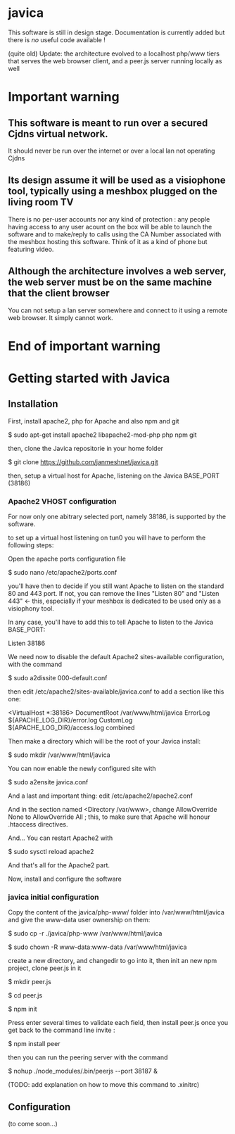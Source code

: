 # javica
This software is still in design stage. Documentation is currently added but there is *no* useful code available !

(quite old) Update: the architecture evolved to a localhost php/www tiers that serves the web browser client, and a peer.js server running locally as well





# Important warning
## This software is meant to run over a secured Cjdns virtual network. 
It should never be run over the internet or over a local lan not operating Cjdns
## Its design assume it will be used as a visiophone tool, typically using a meshbox plugged on the living room TV
There is no per-user accounts nor any kind of protection : any people having access to any user acount on the box will be able to launch the software and to make/reply to calls using the CA Number associated with the meshbox hosting this software. 
Think of it as a kind of phone but featuring video. 
## Although the architecture involves a web server, the web server must be on the same machine that the client browser
You can not setup a lan server somewhere and connect to it using a remote web browser. It simply cannot work. 
# End of important warning
          
# Getting started with Javica          
          
## Installation 

First, install apache2, php for Apache and also npm and git

$ sudo apt-get install apache2 libapache2-mod-php php npm git

then, clone the Javica repositorie in your home folder

$ git clone https://github.com/janmeshnet/javica.git

then, setup a virtual host for Apache, listening on the Javica BASE_PORT (38186)

### Apache2 VHOST configuration

For now only one abitrary selected port, namely 38186, is supported by the software. 

to set up a virtual host listening on tun0 you will have to perform the following steps: 

Open the apache ports configuration file

$ sudo nano /etc/apache2/ports.conf

you'll have then to decide if you still want Apache to listen on the standard 80 and 443 port. If not, you can remove the lines "Listen 80" and "Listen 443" <- this, especially if your meshbox is dedicated to be used only as a visiophony tool. 

In any case, you'll have to add this to tell Apache to listen to the Javica BASE_PORT:


 Listen 38186
 
 
We need now to disable the default Apache2 sites-available configuration, with the command

$ sudo a2dissite 000-default.conf 
 
then edit /etc/apache2/sites-available/javica.conf to add a section like this one: 
 
<VirtualHost *:38186>
		DocumentRoot /var/www/html/javica
        ErrorLog ${APACHE_LOG_DIR}/error.log
        CustomLog ${APACHE_LOG_DIR}/access.log combined
</VirtualHost>

Then make a directory which will be the root of your Javica install: 

$ sudo mkdir /var/www/html/javica 

You can now enable the newly configured site with

$ sudo a2ensite javica.conf

And a last and important thing: edit /etc/apache2/apache2.conf

And in the section named <Directory /var/www>, change AllowOverride None to AllowOverride All ; this, to make sure that Apache will honour .htaccess directives. 


And... You can restart Apache2 with 

$ sudo sysctl reload apache2

And that's all for the Apache2 part. 


Now, install and configure the software

### javica initial configuration

 
Copy the content of the javica/php-www/ folder into /var/www/html/javica and give the www-data user ownership on them: 

$ sudo cp -r ./javica/php-www /var/www/html/javica

$ sudo chown -R www-data:www-data /var/www/html/javica

create a new directory, and changedir to go into it, then init an new npm project, clone peer.js in it

$ mkdir peer.js

$ cd peer.js

$ npm init

Press enter several times to validate each field, then install peer.js once you get back to the command line invite : 

$ npm install peer

then you can run the peering server with the command

$ nohup ./node_modules/.bin/peerjs --port 38187 &

(TODO: add explanation on how to move this command to .xinitrc)

## Configuration

(to come soon...)
